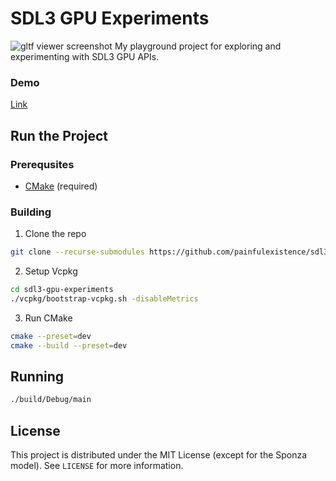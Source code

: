 # SDL3 GPU Experiments
![gltf viewer screenshot](.github/media/pbr-sponza-demo.png)
My playground project for exploring and experimenting with SDL3 GPU APIs.

### Demo
[Link](https://www.youtube.com/watch?v=7ok396p7lmg)

## Run the Project

### Prerequsites
- [CMake](https://cmake.org/download/) (required)

### Building
1. Clone the repo
```sh
git clone --recurse-submodules https://github.com/painfulexistence/sdl3-gpu-experiments.git
```
2. Setup Vcpkg
```sh
cd sdl3-gpu-experiments
./vcpkg/bootstrap-vcpkg.sh -disableMetrics
```
3. Run CMake
```sh
cmake --preset=dev
cmake --build --preset=dev
```

## Running
```sh
./build/Debug/main
```


## License
This project is distributed under the MIT License (except for the Sponza model).
See `LICENSE` for more information.